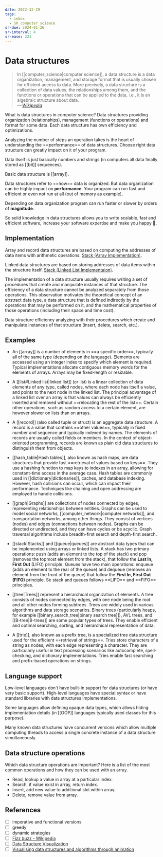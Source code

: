 ```yaml
---
date: 2022-12-29
tags:
  - inbox
  - SR_computer_science
sr-due: 2024-01-26
sr-interval: 4
sr-ease: 221
---
```


# Data structures

> In [[computer_science|computer science]], a data structure is a data
> organization, management, and storage format that is usually chosen for
> efficient access to data. More precisely, a data structure is a collection of
> data values, the relationships among them, and the functions or operations
> that can be applied to the data, i.e., it is an algebraic structure about
> data.\
> — <cite>[Wikipedia](https://en.wikipedia.org/wiki/Data_structure)</cite>

What is data structures in computer science?
&#10;
Data structures providing organization (relationships), management (functions or
operations) and format for some data. Each data structure has own efficiency and
optimizations.

Analyzing the number of steps an operation takes is the heart of understanding
the ==performance== of data structures. Choose right data structure can greatly
impact on it of your program.

Data itself is just basically numbers and strings (in computers all data finally
stored as [[bit]] sequences).

Basic data structure is [[array]].

Data structures refer to ==how== data is organized. But data organization can be
highly impact on **performance**. Your program can run fast and efficient or
even not run at all (out of memory as example).

Depending on data organization program can run faster
or slower by orders of **magnitude**.

So solid knowledge in data structures allows you to write scalable, fast and
efficient software, increase your software expertise and make you happy 🙂.

## Implementation

Array and record data structures are based on computing the addresses of data
items with arithmetic operations.
[Stack \(Array Implementation\)](https://www.cs.usfca.edu/~galles/visualization/StackArray.html).

Linked data structures are based on storing addresses of data items within the
structure itself.
[Stack \(Linked List Implementaion\)](https://www.cs.usfca.edu/~galles/visualization/StackLL.html).

The implementation of a data structure usually requires writing a set of
procedures that create and manipulate instances of that structure. The
efficiency of a data structure cannot be analyzed separately from those
operations. This observation motivates the theoretical concept of an abstract
data type, a data structure that is defined indirectly by the operations that
may be performed on it, and the mathematical properties of those operations
(including their space and time cost).

Data structure efficiency analyzing with their procedures which create and
manipulate instances of that structure (insert, delete, search, etc.).

## Examples

- An [[array]] is a number of elements in ==a specific order==, typically
all of the same type (depending on the language). Elements are accessed using an
integer index to specify which element is required. Typical implementations
allocate contiguous memory words for the elements of arrays. Arrays may be
fixed-length or resizable.

- A [[list#Linked list|linked list]] (or list) is a linear collection of data
elements of any type, called nodes, where each node has itself a value, and
points to the next node in the linked list. The principal advantage of a linked
list over an array is that values can always be efficiently inserted and removed
without ==relocating the rest of the list==. Certain other operations, such as
random access to a certain element, are however slower on lists than on arrays.

- A [[record]] (also called tuple or struct) is an aggregate data structure. A
record is a value that contains ==other values==, typically in fixed number and
sequence and typically indexed by names. The elements of records are usually
called fields or members. In the context of object-oriented programming, records
are known as plain old data structures to distinguish them from objects.

- [[hash_table|Hash tables]], also known as hash maps, are data structures that
provide fast ==retrieval of values based on keys==. They use a hashing function
to map keys to indexes in an array, allowing for constant-time access in the
average case. Hash tables are commonly used in [[dictionary|dictionaries]],
caches, and database indexing. However, hash collisions can occur, which can
impact their performance. Techniques like chaining and open addressing are
employed to handle collisions.

- [[graph|Graphs]] are collections of nodes connected by edges, representing
relationships between entities. Graphs can be used to model social networks,
[[computer_network|computer networks]], and transportation networks, among other
things. They consist of vertices (nodes) and edges (connections between nodes).
Graphs can be directed or undirected, and they can have cycles or be acyclic.
Graph traversal algorithms include breadth-first search and depth-first search.

- [[stack|Stacks]] and [[queue|queues]] are abstract data types that can be
implemented using arrays or linked lists. A stack has two primary operations:
push (adds an element to the top of the stack) and pop (removes the topmost
element from the stack), that follow the **Last In, First Out** (LIFO)
principle. Queues have two main operations: enqueue (adds an element to the rear
of the queue) and dequeue (removes an element from the front of the queue) that
follow the **First In, First Out (FIFO)** principle. So stack and queues follows
==LIFO== and ==FIFO== principles.

- [[tree|Trees]] represent a hierarchical organization of elements. A tree
consists of nodes connected by edges, with one node being the root and all other
nodes forming subtrees. Trees are widely used in various algorithms and data
storage scenarios. Binary trees (particularly heaps, for example
[[binary_search_tree|binary search tree]]), AVL trees, and [[B-tree|B-trees]]
are some popular types of trees. They enable efficient and optimal searching,
sorting, and hierarchical representation of data.

- A [[trie]], also known as a prefix tree, is a specialized tree data structure
used for the efficient ==retrieval of strings==. Tries store characters of a
string as nodes, with each edge representing a character. They are particularly
useful in text processing scenarios like autocomplete, spell-checking, and
dictionary implementations. Tries enable fast searching and prefix-based
operations on strings.

## Language support

Low-level languages don't have built-in support for data structures (or have
very basic support). High-level languages have special syntax or have standard
libraries with data structures implementations.

Some languages allow defining opaque data types, which allows hiding
implementation details (in [[OOP]] languages typically used classes for this
purpose).

Many known data structures have concurrent versions which allow multiple
computing threads to access a single concrete instance of a data structure
simultaneously.

## Data structure operations

Which data structure operations are important?
&#10;
Here is a list of the most common operations and how they can be used with an
array.
- Read, lookup a value in array at a particular index.
- Search, if value exist in array, return index.
- Insert, add new value to additional slot within array.
- Delete, remove value from array.

## References

- [ ] imperative and functional versions
- [ ] greedy
- [ ] dynamic strategies
- [ ] [Fizz buzz - Wikipedia](https://en.wikipedia.org/wiki/Fizz_buzz)
- [ ] [Data Structure Visualization](https://www.cs.usfca.edu/~galles/visualization/Algorithms.html)
- [ ] [Visualising data structures and algorithms through animation](https://visualgo.net/en/sorting)
